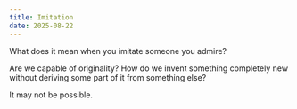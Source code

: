 ```yaml
---
title: Imitation
date: 2025-08-22
---
```

What does it mean when you imitate someone you admire?

Are we capable of originality? How do we invent something completely new without deriving some part of it from something else?

It may not be possible.